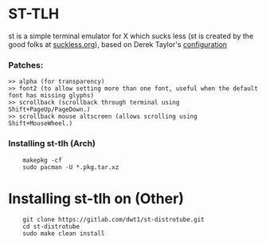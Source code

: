 # ST-TLH

st is a simple terminal emulator for X which sucks less (st is created by the good folks at [suckless.org](https://suckless.org)), based on Derek Taylor's [configuration](https://gitlab.com/dwt1/st-distrotube)

### Patches:

```
>> alpha (for transparency)
>> font2 (to allow setting more than one font, useful when the default font has missing glyphs)
>> scrollback (scrollback through terminal using Shift+PageUp/PageDown.)
>> scrollback mouse altscreen (allows scrolling using Shift+MouseWheel.)
```

### Installing st-tlh (Arch)

```
    makepkg -cf
    sudo pacman -U *.pkg.tar.xz
```

# Installing st-tlh on (Other)

```
    git clone https://gitlab.com/dwt1/st-distrotube.git
    cd st-distrotube
    sudo make clean install
```
